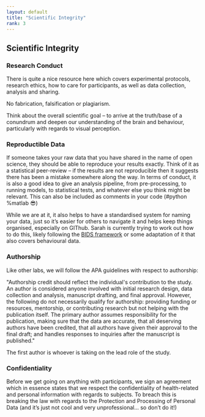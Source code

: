 ```yaml
---
layout: default
title: "Scientific Integrity"
rank: 3
---
```


## Scientific Integrity
### Research Conduct
There is quite a nice resource here which covers experimental protocols, research ethics, how to care for participants, as well as data collection, analysis and sharing. 

No fabrication, falsification or plagiarism.

Think about the overall scientific goal – to arrive at the truth/base of a conundrum and deepen our understanding of the brain and behaviour, particularly with regards to visual perception.


### Reproductible Data
If someone takes your raw data that you have shared in the name of open science, they should be able to reproduce your results exactly. Think of it as a statistical peer-review – if the results are not reproducible then it suggests there has been a mistake somewhere along the way. In terms of conduct, it is also a good idea to give an analysis pipeline, from pre-processing, to running models, to statistical tests, and whatever else you think might be relevant. This can also be included as comments in your code (#python %matlab 😎)

While we are at it, it also helps to have a standardised system for naming your data, just so it’s easier for others to navigate it and helps keep things organised, especially on GIThub. Sarah is currently trying to work out how to do this, likely following the [BIDS framework](https://bids-specification.readthedocs.io/en/stable/) or some adaptation of it that also covers behavioural data.

### Authorship
Like other labs, we will follow the APA guidelines with respect to authorship:

"Authorship credit should reflect the individual's contribution to the study. An author is considered anyone involved with initial research design, data collection and analysis, manuscript drafting, and final approval. However, the following do not necessarily qualify for authorship: providing funding or resources, mentorship, or contributing research but not helping with the publication itself. The primary author assumes responsibility for the publication, making sure that the data are accurate, that all deserving authors have been credited, that all authors have given their approval to the final draft; and handles responses to inquiries after the manuscript is published."

The first author is whoever is taking on the lead role of the study.

### Confidentiality
Before we get going on anything with participants, we sign an agreement which in essence states that we respect the confidentiality of health-related and personal information with regards to subjects. To breach this is breaking the law with regards to the Protection and Processing of Personal Data (and it’s just not cool and very unprofessional... so don’t do it!)
